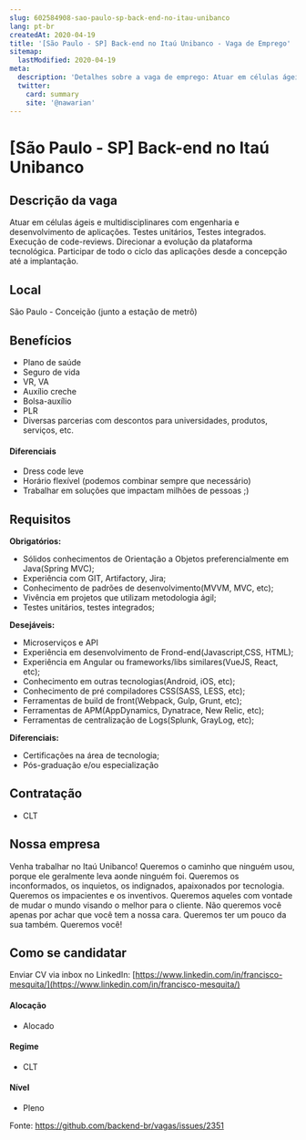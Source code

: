 ```yaml
---
slug: 602584908-sao-paulo-sp-back-end-no-itau-unibanco
lang: pt-br
createdAt: 2020-04-19
title: '[São Paulo - SP] Back-end no Itaú Unibanco - Vaga de Emprego'
sitemap:
  lastModified: 2020-04-19
meta:
  description: 'Detalhes sobre a vaga de emprego: Atuar em células ágeis e multidisciplinares com engenharia e desenvolvimento de aplicações. Testes unitários, Testes integrados. Execução de code-reviews. Direcionar a evolução da plataforma tecnológica. Participar de todo o ciclo das aplicações desde a concepção até a implantação.'
  twitter:
    card: summary
    site: '@nawarian'
---
```


# [São Paulo - SP] Back-end no Itaú Unibanco

## Descrição da vaga

Atuar em células ágeis e multidisciplinares com engenharia e desenvolvimento de aplicações.
Testes unitários, Testes integrados.
Execução de code-reviews.
Direcionar a evolução da plataforma tecnológica.
Participar de todo o ciclo das aplicações desde a concepção até a implantação.

## Local

São Paulo - Conceição (junto a estação de metrô)

## Benefícios

- Plano de saúde
- Seguro de vida
- VR, VA
- Auxílio creche
- Bolsa-auxílio
- PLR
- Diversas parcerias com descontos para universidades, produtos, serviços, etc.

#### Diferenciais

- Dress code leve
- Horário flexível (podemos combinar sempre que necessário)
- Trabalhar em soluções que impactam milhões de pessoas ;)


## Requisitos


**Obrigatórios:**

- Sólidos conhecimentos de Orientação a Objetos preferencialmente em Java(Spring MVC);
- Experiência com GIT, Artifactory, Jira;
- Conhecimento de padrões de desenvolvimento(MVVM, MVC, etc);
- Vivência em projetos que utilizam metodologia ágil;
- Testes unitários, testes integrados;


**Desejáveis:**

- Microserviços e API
- Experiência em desenvolvimento de Frond-end(Javascript,CSS, HTML);
- Experiência em Angular ou frameworks/libs similares(VueJS, React, etc);
- Conhecimento em outras tecnologias(Android, iOS, etc);
- Conhecimento de pré compiladores CSS(SASS, LESS, etc);
- Ferramentas de build de front(Webpack, Gulp, Grunt, etc);
- Ferramentas de APM(AppDynamics, Dynatrace, New Relic, etc);
- Ferramentas de centralização de Logs(Splunk, GrayLog, etc);

**Diferenciais:**

- Certificações na área de tecnologia;
- Pós-graduação e/ou especialização

## Contratação
- CLT

## Nossa empresa

Venha trabalhar no Itaú Unibanco!
Queremos o caminho que ninguém usou, porque ele geralmente leva aonde ninguém foi. Queremos os inconformados, os inquietos, os indignados, apaixonados por tecnologia. Queremos os impacientes e os inventivos.
Queremos aqueles com vontade de mudar o mundo visando o melhor para o cliente. Não queremos você apenas por achar que você tem a nossa cara.
Queremos ter um pouco da sua também. Queremos você!

## Como se candidatar

Enviar CV via inbox no LinkedIn:
[https://www.linkedin.com/in/francisco-mesquita/](https://www.linkedin.com/in/francisco-mesquita/)

#### Alocação
- Alocado

#### Regime
- CLT

#### Nível
- Pleno

Fonte: https://github.com/backend-br/vagas/issues/2351